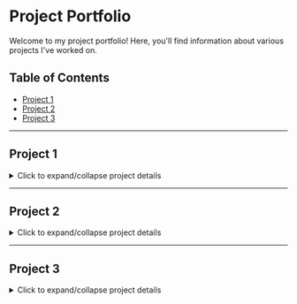 # Project Portfolio

Welcome to my project portfolio! Here, you'll find information about various projects I've worked on.

## Table of Contents

- [Project 1](#project-1)
- [Project 2](#project-2)
- [Project 3](#project-3)

---

## Project 1
<details>
  <summary>Click to expand/collapse project details</summary>

  ### Project Description

  Provide a brief description of the project.

  ### Technologies Used

  - List the technologies used in this project.

  ### Screenshots

  Include screenshots or images related to this project.
</details>

---

## Project 2
<details>
  <summary>Click to expand/collapse project details</summary>

  ### Project Description

  Provide a brief description of the project.

  ### Technologies Used

  - List the technologies used in this project.

  ### Screenshots

  Include screenshots or images related to this project.
</details>

---

## Project 3
<details>
  <summary>Click to expand/collapse project details</summary>

  ### Project Description

  Provide a brief description of the project.

  ### Technologies Used

  - List the technologies used in this project.

  ### Screenshots

  Include screenshots or images related to this project.
</details>
